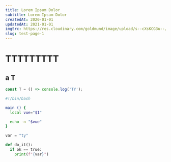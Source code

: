 ```yaml
---
title: Lorem Ipsum Dolor
subtitle: Lorem Ipsum Dolor
createdAt: 2020-01-01
updatedAt: 2021-01-01
imgSrc: https://res.cloudinary.com/goldmund/image/upload/s--cXsKCG3u--/c_scale,fl_progressive:semi,w_603/v1620188928/goldmund-sh/ben4_kdonxp.jpg
slug: test-page-1
---
```


# TTTTTTTTT

## a T

```js
const T = () => console.log('TY');
```

```bash
#!/bin/bash

main () {
  local vue="$1"

  echo -n "$vue"
}
```

```python
var = "ty"

def do_it():
  if ok == true:
    print(f"{var}")
```
